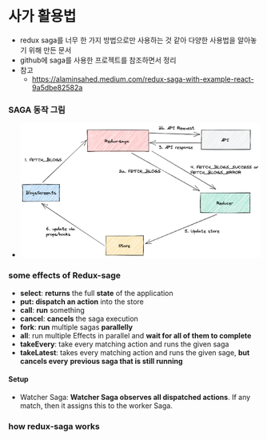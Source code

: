 # 사가 활용법

- redux saga를 너무 한 가지 방법으로만 사용하는 것 같아 다양한 사용법을 알아놓기 위해 
  만든 문서
- github에 saga를 사용한 프로젝트를 참조하면서 정리
- 참고
  - https://alaminsahed.medium.com/redux-saga-with-example-react-9a5dbe82582a

### SAGA 동작 그림

- ![img](UsingSaga.assets/1iaAD1n1IJycv3leZ3t5l8A.png)

### some effects of Redux-sage

- **select**: **returns** the full **state** of the application
- **put: dispatch an action** into the store
- **call**: **run** something
- **cancel**: **cancels** the saga execution
- **fork**: **run** multiple sagas **parallelly**
- **all**:  run multiple Effects in parallel and **wait for all of them to complete**
- **takeEvery**: take every matching action and runs the given saga
- **takeLatest**: takes every matching action and runs the given sage, **but cancels every**
  **previous saga that is still running**

#### Setup

- Watcher Saga: **Watcher Saga observes all dispatched actions**. If any match, then it assigns this to the worker Saga.

### how redux-saga works